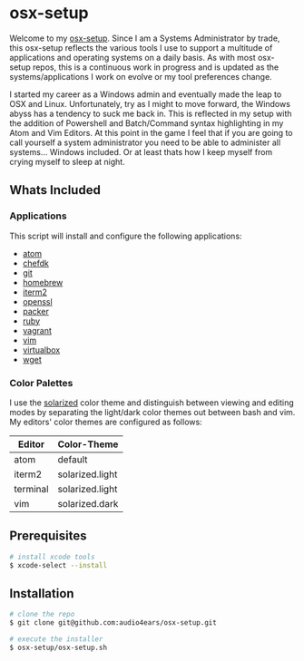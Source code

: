 # osx-setup
Welcome to my [osx-setup](https://github.com/audio4ears/osx-setup). Since I am a Systems Administrator by trade, this osx-setup reflects the various tools I use to support a multitude of applications and operating systems on a daily basis. As with most osx-setup repos, this is a continuous work in progress and is updated as the systems/applications I work on evolve or my tool preferences change.

I started my career as a Windows admin and eventually made the leap to OSX and Linux. Unfortunately, try as I might to move forward, the Windows abyss has a tendency to suck me back in. This is reflected in my setup with the addition of Powershell and Batch/Command syntax highlighting in my Atom and Vim Editors. At this point in the game I feel that if you are going to call yourself a system administrator you need to be able to administer all systems... Windows included. Or at least thats how I keep myself from crying myself to sleep at night.

Whats Included
--------------
### Applications
This script will install and configure the following applications:
- [atom](https://atom.io/)
- [chefdk](https://downloads.chef.io/chef-dk/)
- [git](https://git-scm.com/)
- [homebrew](http://brew.sh/)
- [iterm2](https://www.iterm2.com/)
- [openssl](https://www.openssl.org/)
- [packer](https://www.packer.io/)
- [ruby](https://www.ruby-lang.org/en/)
- [vagrant](https://www.vagrantup.com/)
- [vim](http://www.vim.org/)
- [virtualbox](https://www.virtualbox.org/)
- [wget](http://www.gnu.org/software/wget/)

### Color Palettes
I use the [solarized](http://ethanschoonover.com/solarized) color theme and distinguish between viewing and editing modes by separating the light/dark color themes out between bash and vim. My editors' color themes are configured as follows:

| Editor | Color-Theme |
|--------|-------------|
| atom | default |
| iterm2 | solarized.light |
| terminal | solarized.light |
| vim | solarized.dark |

Prerequisites
-------------

```bash
# install xcode tools
$ xcode-select --install
```

Installation
------------
```bash
# clone the repo
$ git clone git@github.com:audio4ears/osx-setup.git

# execute the installer
$ osx-setup/osx-setup.sh
```
